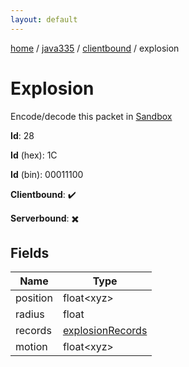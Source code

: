 ```yaml
---
layout: default
---
```


[home](/)  /  [java335](/protocol/java335)  /  [clientbound](/protocol/java335/clientbound)  /  explosion

# Explosion

Encode/decode this packet in [Sandbox](../../../sandbox/java335#Clientbound.Explosion)

**Id**: 28

**Id** (hex): 1C

**Id** (bin): 00011100

**Clientbound**: ✔️

**Serverbound**: ✖️

## Fields

Name | Type
---|---
position | float&lt;xyz&gt;
radius | float
records | [explosionRecords](/protocol/java335/arrays)
motion | float&lt;xyz&gt;
